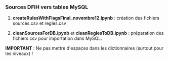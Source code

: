 ### Sources DFIH vers tables MySQL

1. **createRulesWithFlagsFinal_novembre12.ipynb** : création des fichiers sources.csv et regles.csv

2. **cleanSourcesForDB.ipynb** et **cleanReglesToDB.ipynb** : préparation des fichiers csv pour importation dans MySQL.

**IMPORTANT** : Ne pas mettre d'espaces dans les dictionnaires (surtout pour les niveaux) !
